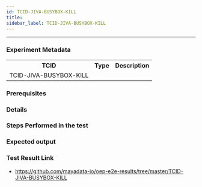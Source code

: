 ```yaml
---
id: TCID-JIVA-BUSYBOX-KILL
title: 
sidebar_label: TCID-JIVA-BUSYBOX-KILL
---
```

------

### Experiment Metadata

<table>
  <tr>
    <th> TCID </th>
    <th> Type </th>
    <th> Description </th>
  </tr>
  <tr>
    <td>TCID-JIVA-BUSYBOX-KILL</td>
    <td></td>
    <td></td>
  </tr>
</table>

### Prerequisites


### Details


### Steps Performed in the test



### Expected output


### Test Result Link

- https://github.com/mayadata-io/oep-e2e-results/tree/master/TCID-JIVA-BUSYBOX-KILL
